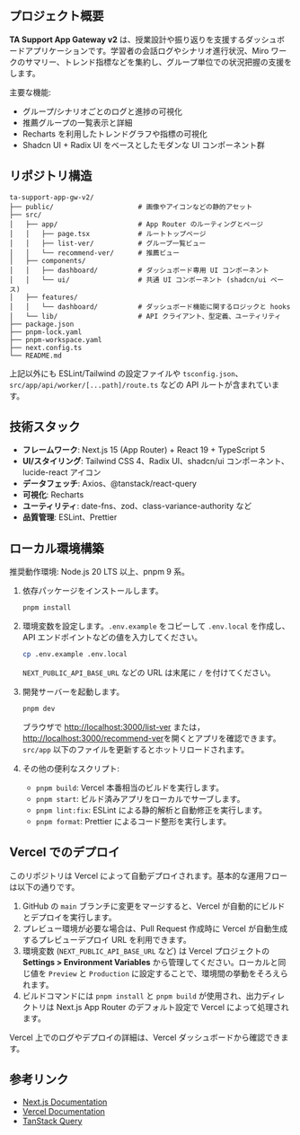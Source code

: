 ## プロジェクト概要

**TA Support App Gateway v2** は、授業設計や振り返りを支援するダッシュボードアプリケーションです。学習者の会話ログやシナリオ進行状況、Miro ワークのサマリー、トレンド指標などを集約し、グループ単位での状況把握の支援をします。

主要な機能:

- グループ/シナリオごとのログと進捗の可視化
- 推薦グループの一覧表示と詳細
- Recharts を利用したトレンドグラフや指標の可視化
- Shadcn UI + Radix UI をベースとしたモダンな UI コンポーネント群

## リポジトリ構造

```text
ta-support-app-gw-v2/
├── public/                     # 画像やアイコンなどの静的アセット
├── src/
│   ├── app/                    # App Router のルーティングとページ
│   │   ├── page.tsx            # ルートトップページ
│   │   ├── list-ver/           # グループ一覧ビュー
│   │   └── recommend-ver/      # 推薦ビュー
│   ├── components/
│   │   ├── dashboard/          # ダッシュボード専用 UI コンポーネント
│   │   └── ui/                 # 共通 UI コンポーネント (shadcn/ui ベース)
│   ├── features/
│   │   └── dashboard/          # ダッシュボード機能に関するロジックと hooks
│   └── lib/                    # API クライアント、型定義、ユーティリティ
├── package.json
├── pnpm-lock.yaml
├── pnpm-workspace.yaml
├── next.config.ts
└── README.md
```

上記以外にも ESLint/Tailwind の設定ファイルや `tsconfig.json`、`src/app/api/worker/[...path]/route.ts` などの API ルートが含まれています。

## 技術スタック

- **フレームワーク**: Next.js 15 (App Router) + React 19 + TypeScript 5
- **UI/スタイリング**: Tailwind CSS 4、Radix UI、shadcn/ui コンポーネント、lucide-react アイコン
- **データフェッチ**: Axios、@tanstack/react-query
- **可視化**: Recharts
- **ユーティリティ**: date-fns、zod、class-variance-authority など
- **品質管理**: ESLint、Prettier

## ローカル環境構築

推奨動作環境: Node.js 20 LTS 以上、pnpm 9 系。

1. 依存パッケージをインストールします。

   ```bash
   pnpm install
   ```

2. 環境変数を設定します。`.env.example` をコピーして `.env.local` を作成し、API エンドポイントなどの値を入力してください。

   ```bash
   cp .env.example .env.local
   ```

   `NEXT_PUBLIC_API_BASE_URL` などの URL は末尾に `/` を付けてください。

3. 開発サーバーを起動します。

   ```bash
   pnpm dev
   ```

   ブラウザで [http://localhost:3000/list-ver](http://localhost:3000/list-ver) または， [http://localhost:3000/recommend-ver](http://localhost:3000/recommend-ver)を開くとアプリを確認できます。`src/app` 以下のファイルを更新するとホットリロードされます。

4. その他の便利なスクリプト:
   - `pnpm build`: Vercel 本番相当のビルドを実行します。
   - `pnpm start`: ビルド済みアプリをローカルでサーブします。
   - `pnpm lint:fix`: ESLint による静的解析と自動修正を実行します。
   - `pnpm format`: Prettier によるコード整形を実行します。

## Vercel でのデプロイ

このリポジトリは Vercel によって自動デプロイされます。基本的な運用フローは以下の通りです。

1. GitHub の `main` ブランチに変更をマージすると、Vercel が自動的にビルドとデプロイを実行します。
2. プレビュー環境が必要な場合は、Pull Request 作成時に Vercel が自動生成するプレビューデプロイ URL を利用できます。
3. 環境変数 (`NEXT_PUBLIC_API_BASE_URL` など) は Vercel プロジェクトの **Settings > Environment Variables** から管理してください。ローカルと同じ値を `Preview` と `Production` に設定することで、環境間の挙動をそろえられます。
4. ビルドコマンドには `pnpm install` と `pnpm build` が使用され、出力ディレクトリは Next.js App Router のデフォルト設定で Vercel によって処理されます。

Vercel 上でのログやデプロイの詳細は、Vercel ダッシュボードから確認できます。

## 参考リンク

- [Next.js Documentation](https://nextjs.org/docs)
- [Vercel Documentation](https://vercel.com/docs)
- [TanStack Query](https://tanstack.com/query/latest)
